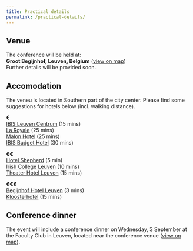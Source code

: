 ```yaml
---
title: Practical details
permalink: /practical-details/
---
```


## Venue
The conference will be held at:  
**Groot Begijnhof, Leuven, Belgium** ([view on map](https://maps.app.goo.gl/ajwLvHic5te59d6G9))  
Further details will be provided soon.

## Accomodation
The veneu is located in Southern part of the city center. Please find some suggestions for hotels below (incl. walking distance).

**€**  
[IBIS Leuven Centrum](https://all.accor.com/hotel/1457/index.en.shtml) (15 mins)  
[La Royale](https://lodge-hotels.be/en/hotels/b/la-royale-leuven) (25 mins)  
[Malon Hotel](https://reservations.cubilis.eu/malon-hotel-leuven?Language=en-GB) (25 mins)  
[IBIS Budget Hotel](https://all.accor.com/hotel/6682/index.en.shtml) (30 mins)  

**€€**  
[Hotel Shepherd](https://lodge-hotels.be/en/hotels/b/the-shepherd-leuven) (5 min)  
[Irish College Leuven](https://reservations.cubilis.eu/be/the-leuven-institute-for-ireland-in-europe-leuven?Language=en-GB) (10 mins)  
[Theater Hotel Leuven](https://lodge-hotels.be/en/hotels/b/theater-hotel-leuven) (15 mins)  

**€€€**  
[Begijnhof Hotel Leuven](https://bchotel.be/en/home-2/) (3 mins)  
[Kloosterhotel](https://www.martinshotels.com/en/page/martins-klooster/martins-klooster-4-hotel-louvain-official-website.11057.html) (15 mins)  

## Conference dinner
The event will include a conference dinner on Wednesday, 3 September at the Faculty Club in Leuven, located near the conference venue ([view on map](https://maps.app.goo.gl/gJyZwQVSbbmLNznk9)). 

